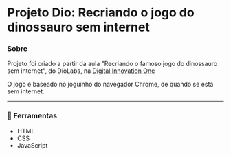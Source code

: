 # Projeto Dio: Recriando o jogo do dinossauro sem internet
### Sobre
Projeto foi criado a partir da aula "Recriando o famoso jogo do dinossauro sem internet", do DioLabs, na [Digital Innovation One](https://digitalinnovation.one/ "Digital Innovation One")

O jogo é baseado no joguinho do navegador Chrome, de quando se está sem internet.

---

### 🚀 Ferramentas
- HTML
- CSS
- JavaScript